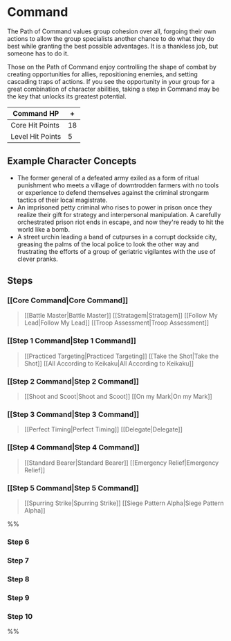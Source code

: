 # Command
 The Path of Command values group cohesion over all, forgoing their own actions to allow the group specialists another chance to do what they do best while granting the best possible advantages. It is a thankless job, but someone has to do it.
 
Those on the Path of Command enjoy controlling the shape of combat by creating opportunities for allies, repositioning enemies, and setting cascading traps of actions. If you see the opportunity in your group for a great combination of character abilities, taking a step in Command may be the key that unlocks its greatest potential.

| Command HP | + |
| --- | --- |
| Core Hit Points | 18 |
| Level Hit Points | 5 |

## Example Character Concepts
- The former general of a defeated army exiled as a form of ritual punishment who meets a village of downtrodden farmers with no tools or experience to defend themselves against the criminal strongarm tactics of their local magistrate.
- An imprisoned petty criminal who rises to power in prison once they realize their gift for strategy and interpersonal manipulation. A carefully orchestrated prison riot ends in escape, and now they're ready to hit the world like a bomb.
- A street urchin leading a band of cutpurses in a corrupt dockside city, greasing the palms of the local police to look the other way and frustrating the efforts of a group of geriatric vigilantes with the use of clever pranks.

## Steps
### [[Core Command|Core Command]]
>[[Battle Master|Battle Master]] 
[[Stratagem|Stratagem]] 
[[Follow My Lead|Follow My Lead]]
[[Troop Assessment|Troop Assessment]]

### [[Step 1 Command|Step 1 Command]]
>[[Practiced Targeting|Practiced Targeting]]
[[Take the Shot|Take the Shot]] 
[[All According to Keikaku|All According to Keikaku]]

### [[Step 2 Command|Step 2 Command]]
>[[Shoot and Scoot|Shoot and Scoot]] 
[[On my Mark|On my Mark]]

### [[Step 3 Command|Step 3 Command]]
>[[Perfect Timing|Perfect Timing]] 
[[Delegate|Delegate]]

### [[Step 4 Command|Step 4 Command]]
>[[Standard Bearer|Standard Bearer]]
[[Emergency Relief|Emergency Relief]] 

### [[Step 5 Command|Step 5 Command]]
>[[Spurring Strike|Spurring Strike]]
[[Siege Pattern Alpha|Siege Pattern Alpha]] 

%%
### Step 6
### Step 7
### Step 8
### Step 9
### Step 10
%%
